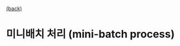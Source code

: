[(back)](https://github.com/DoranLyong/DL_coding_master/tree/master/Self_tutorial/3_learning/MNIST_learning)

# 미니배치 처리 (mini-batch process)